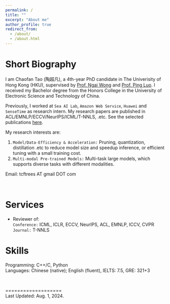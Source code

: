 ```yaml
---
permalink: /
title: ""
excerpt: "About me"
author_profile: true
redirect_from:
  - /about/
  - /about.html
---
```


<!-- <img src="../images/cftao.jpg" width="300" height="200"/> -->

# Short Biography

I am Chaofan Tao (陶超凡), a 4th-year PhD candidate in The Univerisity of Hong Kong (HKU), supervised by [Prof. Ngai Wong](https://www.eee.hku.hk/~nwong/) and [Prof. Ping Luo](http://luoping.me/). I received my Bachelor degree from the Honors College in the University of Electronic Science and Technology of China.

Previously, I worked at ```Sea AI Lab```, ```Amazon Web Service```, ```Huawei``` and ```SenseTime``` as research intern. My research papers are published in ACL/EMNLP/ECCV/NeurIPS/ICML/T-NNLS, .etc. See the selected publications [here](https://chaofantao.top/publications/).

My research interests are: <br>

1. `Model/Data-Efficiency & Acceleration:` Pruning, quantization, distillation .etc to reduce model size and speedup inference, or efficient tuning with a small training cost. <br>
2. `Multi-modal Pre-trained Models:` Multi-task large models, which supports diverse tasks with different modalities.<br>

Email: tcftrees AT gmail DOT com <br>

<!-- &nbsp;&nbsp;&nbsp;&nbsp; -->
<!--  -->
<!-- [Univerisity of Hong Kong (HKU)](https://www.hku.hk/), supervised by [Prof. Ngai Wong](https://www.eee.hku.hk/~nwong/) and [Prof. Ping Luo](http://luoping.me/).
I received my B.S. in the [Yingcai Honors College](http://www.yingcai.uestc.edu.cn/),  -->

<br>

# Services

- Reviewer of: <br>
  `Conference:` ICML, ICLR, ECCV, NeurIPS, ACL, EMNLP, ICCV, CVPR <br>
  `Journal:` T-NNLS
  <br>

<!-- # Services
  Teaching Assistant on ENGG1330 Computer programming I
<br>  -->

# Skills

Programming: C++/C, Python <br>
Languages: Chinese (native); English (fluent), IELTS: 7.5, GRE: 321+3 <br>

<br>

<!-- # Hobbies
- Basketball [Dunk when in youth]()
- Photographing
- Hiking -->

===================  
Last Updated: Aug. 1, 2024.

<br>
<br>
<br>
